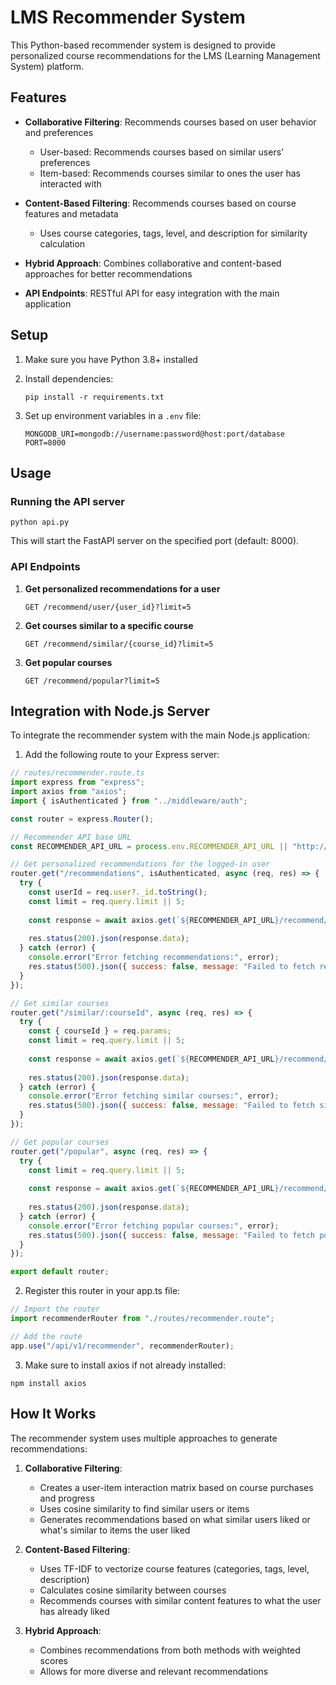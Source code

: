 # LMS Recommender System

This Python-based recommender system is designed to provide personalized course recommendations for the LMS (Learning Management System) platform.

## Features

- **Collaborative Filtering**: Recommends courses based on user behavior and preferences
  - User-based: Recommends courses based on similar users' preferences
  - Item-based: Recommends courses similar to ones the user has interacted with

- **Content-Based Filtering**: Recommends courses based on course features and metadata
  - Uses course categories, tags, level, and description for similarity calculation

- **Hybrid Approach**: Combines collaborative and content-based approaches for better recommendations

- **API Endpoints**: RESTful API for easy integration with the main application

## Setup

1. Make sure you have Python 3.8+ installed

2. Install dependencies:
   ```
   pip install -r requirements.txt
   ```

3. Set up environment variables in a `.env` file:
   ```
   MONGODB_URI=mongodb://username:password@host:port/database
   PORT=8000
   ```

## Usage

### Running the API server

```
python api.py
```

This will start the FastAPI server on the specified port (default: 8000).

### API Endpoints

1. **Get personalized recommendations for a user**
   ```
   GET /recommend/user/{user_id}?limit=5
   ```

2. **Get courses similar to a specific course**
   ```
   GET /recommend/similar/{course_id}?limit=5
   ```

3. **Get popular courses**
   ```
   GET /recommend/popular?limit=5
   ```

## Integration with Node.js Server

To integrate the recommender system with the main Node.js application:

1. Add the following route to your Express server:

```javascript
// routes/recommender.route.ts
import express from "express";
import axios from "axios";
import { isAuthenticated } from "../middleware/auth";

const router = express.Router();

// Recommender API base URL
const RECOMMENDER_API_URL = process.env.RECOMMENDER_API_URL || "http://localhost:8000";

// Get personalized recommendations for the logged-in user
router.get("/recommendations", isAuthenticated, async (req, res) => {
  try {
    const userId = req.user?._id.toString();
    const limit = req.query.limit || 5;
    
    const response = await axios.get(`${RECOMMENDER_API_URL}/recommend/user/${userId}?limit=${limit}`);
    
    res.status(200).json(response.data);
  } catch (error) {
    console.error("Error fetching recommendations:", error);
    res.status(500).json({ success: false, message: "Failed to fetch recommendations" });
  }
});

// Get similar courses
router.get("/similar/:courseId", async (req, res) => {
  try {
    const { courseId } = req.params;
    const limit = req.query.limit || 5;
    
    const response = await axios.get(`${RECOMMENDER_API_URL}/recommend/similar/${courseId}?limit=${limit}`);
    
    res.status(200).json(response.data);
  } catch (error) {
    console.error("Error fetching similar courses:", error);
    res.status(500).json({ success: false, message: "Failed to fetch similar courses" });
  }
});

// Get popular courses
router.get("/popular", async (req, res) => {
  try {
    const limit = req.query.limit || 5;
    
    const response = await axios.get(`${RECOMMENDER_API_URL}/recommend/popular?limit=${limit}`);
    
    res.status(200).json(response.data);
  } catch (error) {
    console.error("Error fetching popular courses:", error);
    res.status(500).json({ success: false, message: "Failed to fetch popular courses" });
  }
});

export default router;
```

2. Register this router in your app.ts file:

```typescript
// Import the router
import recommenderRouter from "./routes/recommender.route";

// Add the route
app.use("/api/v1/recommender", recommenderRouter);
```

3. Make sure to install axios if not already installed:
```
npm install axios
```

## How It Works

The recommender system uses multiple approaches to generate recommendations:

1. **Collaborative Filtering**:
   - Creates a user-item interaction matrix based on course purchases and progress
   - Uses cosine similarity to find similar users or items
   - Generates recommendations based on what similar users liked or what's similar to items the user liked

2. **Content-Based Filtering**:
   - Uses TF-IDF to vectorize course features (categories, tags, level, description)
   - Calculates cosine similarity between courses
   - Recommends courses with similar content features to what the user has already liked

3. **Hybrid Approach**:
   - Combines recommendations from both methods with weighted scores
   - Allows for more diverse and relevant recommendations 